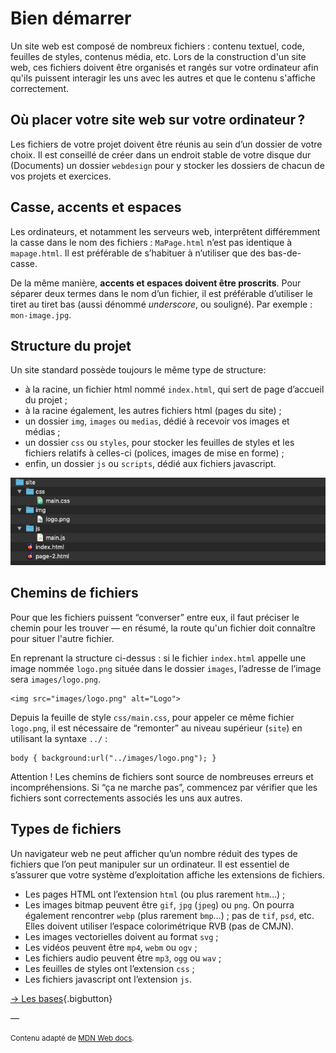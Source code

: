 # Bien démarrer

Un site web est composé de nombreux fichiers : contenu textuel, code, feuilles de styles, contenus média, etc. Lors de la construction d'un site web, ces fichiers doivent être organisés et rangés sur votre ordinateur afin qu'ils puissent interagir les uns avec les autres et que le contenu s'affiche correctement.

## Où placer votre site web sur votre ordinateur ?

Les fichiers de votre projet doivent être réunis au sein d’un dossier de votre choix. Il est conseillé de créer dans un endroit stable de votre disque dur (Documents) un dossier `webdesign` pour y stocker les dossiers de chacun de vos projets et exercices.

## Casse, accents et espaces

Les ordinateurs, et notamment les serveurs web, interprêtent différemment la casse dans le nom des fichiers : `MaPage.html` n’est pas identique à `mapage.html`. Il est préférable de s’habituer à n’utiliser que des bas-de-casse.

De la même manière, <strong class="blink">accents et espaces doivent être proscrits</strong>. Pour séparer deux termes dans le nom d’un fichier, il est préférable d’utiliser le tiret au tiret bas (aussi dénommé *underscore*, ou souligné). Par exemple : `mon-image.jpg`.

## Structure du projet

Un site standard possède toujours le même type de structure:

- à la racine, un fichier html nommé `index.html`, qui sert de page d’accueil du projet ;
- à la racine également, les autres fichiers html (pages du site) ;
- un dossier `img`, `images` ou `medias`, dédié à recevoir vos images et médias ;
- un dossier `css` ou `styles`, pour stocker les feuilles de styles et les fichiers relatifs à celles-ci (polices, images de mise en forme) ;
- enfin, un dossier `js` ou `scripts`, dédié aux fichiers javascript.

![organisation des fichiers](site.png)

## Chemins de fichiers

Pour que les fichiers puissent “converser” entre eux, il faut préciser le chemin pour les trouver — en résumé, la route qu'un fichier doit connaître pour situer l'autre fichier.

En reprenant la structure ci-dessus : si le fichier `index.html` appelle une image nommée `logo.png` située dans le dossier `images`, l’adresse de l’image sera `images/logo.png`.

```
<img src="images/logo.png" alt="Logo">
```

Depuis la feuille de style `css/main.css`, pour appeler ce même fichier `logo.png`, il est nécessaire de “remonter” au niveau supérieur (`site`) en utilisant la syntaxe `../` :

```
body { background:url("../images/logo.png"); }
```

Attention ! Les chemins de fichiers sont source de nombreuses erreurs et incompréhensions. Si “ça ne marche pas”, commencez par vérifier que les fichiers sont correctements associés les uns aux autres.

## Types de fichiers

Un navigateur web ne peut afficher qu’un nombre réduit des types de fichiers que l’on peut manipuler sur un ordinateur. Il est essentiel de s’assurer que votre système d’exploitation affiche les extensions de fichiers.

- Les pages HTML ont l’extension `html` (ou plus rarement `htm`…) ;
- Les images bitmap peuvent être `gif`, `jpg` (`jpeg`) ou `png`. On pourra également rencontrer `webp` (plus rarement `bmp`…) ; pas de `tif`, `psd`, etc. Elles doivent utiliser l’espace colorimétrique RVB (pas de CMJN).
- Les images vectorielles doivent au format `svg` ;
- Les vidéos peuvent être `mp4`, `webm` ou `ogv` ;
- Les fichiers audio peuvent être `mp3`, `ogg` ou `wav` ;
- Les feuilles de styles ont l’extension `css` ;
- Les fichiers javascript ont l’extension `js`.


[→ Les bases](../bases/){.bigbutton}

—

<small>Contenu adapté de [MDN Web docs](https://developer.mozilla.org/fr/docs/Apprendre/).</small>
